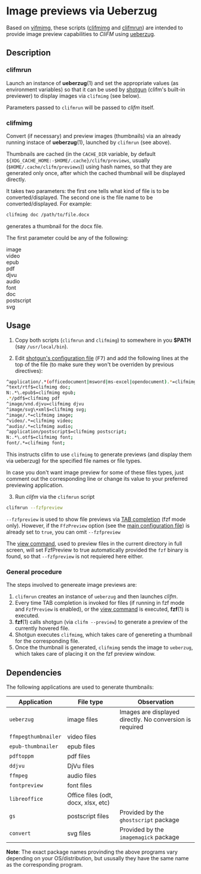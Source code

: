 # Image previews via Ueberzug

Based on [vifmimg](https://github.com/cirala/vifmimg), these scripts ([clifmimg](https://github.com/leo-arch/clifm/blob/master/misc/tools/imgprev/clifmimg) and [clifmrun](https://github.com/leo-arch/clifm/blob/master/misc/tools/imgprev/clifmrun)) are intended to provide image preview capabilities to _CliFM_ using [ueberzug](https://github.com/seebye/ueberzug).

## Description

### clifmrun

Launch an instance of **ueberzug**(1) and set the appropriate values (as environment variables) so that it can be used by [shotgun](https://github.com/leo-arch/clifm/wiki/Advanced#shotgun) (clifm's built-in previewer) to display images via `clifmimg` (see below).

Parameters passed to `clifmrun` will be passed to _clifm_ itself.

### clifmimg

Convert (if necessary) and preview images (thumbnails) via an already running instace of **ueberzug**(1), launched by `clifmrun` (see above).

Thumbnails are cached (in the `CACHE_DIR` variable, by default `${XDG_CACHE_HOME:-$HOME/.cache}/clifm/previews`, usually (`$HOME/.cache/clifm/previews`)) using hash names, so that they are generated only once, after which the cached thumbnail will be displayed directly.

It takes two parameters: the first one tells what kind of file is to be converted/displayed. The second one is the file name to be converted/displayed. For example:

```sh
clifmimg doc /path/to/file.docx
```

generates a thumbnail for the docx file.

The first parameter could be any of the following:

image \
video \
epub \
pdf \
djvu \
audio \
font \
doc \
postscript \
svg

## Usage

1. Copy both scripts (`clifmrun` and `clifmimg`) to somewhere in you **$PATH** (say `/usr/local/bin`).

2. Edit [shotgun's configuration file](https://github.com/leo-arch/clifm/blob/master/misc/preview.clifm) (<kbd>F7</kbd>) and add the following lines at the top of the file (to make sure they won't be overriden by previous directives):

```sh
^application/.*(officedocument|msword|ms-excel|opendocument).*=clifmimg doc;
^text/rtf$=clifmimg doc;
N:.*\.epub$=clifmimg epub;
.*/pdf$=clifmimg pdf
^image/vnd.djvu=clifmimg djvu
^image/svg\+xml$=clifmimg svg;
^image/.*=clifmimg image;
^video/.*=clifmimg video;
^audio/.*=clifmimg audio;
^application/postscript$=clifmimg postscript;
N:.*\.otf$=clifmimg font;
font/.*=clifmimg font;
```

This instructs clifm to use `clifmimg` to generate previews (and display them via ueberzug) for the specified file names or file types.

In case you don't want image preview for some of these files types, just comment out the corresponding line or change its value to your preferred previewing application.

3. Run _clifm_ via the `clifmrun` script

```sh
clifmrun --fzfpreview
```

`--fzfpreview` is used to show file previews via [TAB completion](https://github.com/leo-arch/clifm/wiki/Specifics#expansions-completions-and-suggestions) (fzf mode only). However, if the `FfzPreview` option (see the [main configuration file](https://github.com/leo-arch/clifm/blob/master/misc/clifmrc)) is already set to `true`, you can omit `--fzfpreview`

The [view command](), used to preview files in the current directory in full screen, will set FzfPreview to true automatically provided the `fzf` binary is found, so that `--fzfpreview` is not requiered here either.

### General procedure

The steps involved to genereate image previews are:

1. `clifmrun` creates an instance of `ueberzug` and then launches _clifm_.
2. Every time TAB completion is invoked for files (if running in fzf mode and `FzfPreview` is enabled), or the [view command]() is executed, **fzf**(1) is executed.
3. **fzf**(1) calls shotgun (via `clifm --preview`) to generate a preview of the currently hovered file.
4. Shotgun executes `clifmimg`, which takes care of genereting a thumbnail for the corresponding file.
5. Once the thumbnail is generated, `clifmimg` sends the image to `ueberzug`, which takes care of placing it on the fzf preview window.

## Dependencies

The following applications are used to generate thumbnails:

| Application | File type | Observation |
| --- | --- | --- |
| `ueberzug` | image files | Images are displayed directly. No conversion is required |
| `ffmpegthumbnailer` | video files | |
| `epub-thumbnailer` | epub files | |
| `pdftoppm` | pdf files | |
| `ddjvu` | DjVu files | |
| `ffmpeg` | audio files | |
| `fontpreview` | font files |
| `libreoffice` | Office files (odt, docx, xlsx, etc) | |
| `gs` | postscript files | Provided by the `ghostscript` package |
| `convert` | svg files | Provided by the `imagemagick` package |

**Note**: The exact package names provinding the above programs vary depending on your OS/distribution, but ususally they have the same name as the corresponding program.
